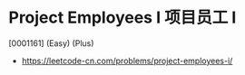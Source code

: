 # Project Employees I 项目员工 I

[0001161] (Easy) (Plus)

- https://leetcode-cn.com/problems/project-employees-i/

